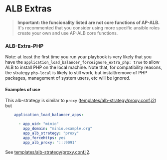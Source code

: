 # ALB Extras
> **Important: the funcionality listed are not core functions of AP-ALB.**
> It's recommented that you consider using more specific ansible roles
> create your own and use AP-ALB core functions.

### ALB-Extra-PHP

Note: at least the first time you run your playbook is very likely that you
have the `application_load_balancer_forceignore_extra_php: true` to allow
ALB to install PHP on the local machine. Note that, for compatibility reasons,
the strategy `php-local` is likely to still work, but install/remove of PHP
packages, management of system users, etc will be ignored.

#### Examples of use
This alb-strategy is similar to `proxy`
([templates/alb-strategy/proxy.conf.j2](templates/alb-strategy/proxy.conf.j2))
but 

```yaml
    application_load_balancer_apps:

      - app_uid: "minio"
        app_domain: "minio.example.org"
        app_alb_strategy: "proxy"
        app_forcehttps: yes
        app_alb_proxy: ":::9091"
```
See [templates/alb-strategy/proxy.conf.j2](templates/alb-strategy/proxy.conf.j2).